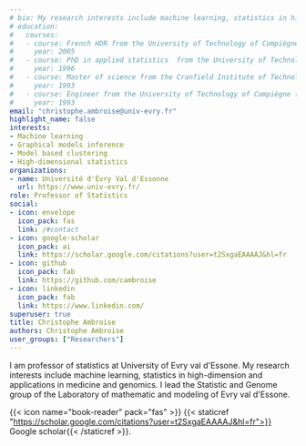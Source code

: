 ```yaml
---
# bio: My research interests include machine learning, statistics in high-dimension and applications in medicine and genomics.
# education:
#   courses:
#   - course: French HDR from the University of Technology of Compiègne (France)
#     year: 2005
#   - course: PhD in applied statistics  from the University of Technology of Compiègne (France)
#     year: 1996
#   - course: Master of science from the Cranfield Institute of Technology (UK).
#     year: 1993
#   - course: Engineer from the University of Technology of Compiègne (UTC, France)
#     year: 1993
email: "christophe.ambroise@univ-evry.fr"
highlight_name: false
interests:
- Machine learning
- Graphical models inference
- Model based clustering
- High-dimensional statistics
organizations:
- name: Université d'Évry Val d'Essonne
  url: https://www.univ-evry.fr/
role: Professor of Statistics
social:
- icon: envelope
  icon_pack: fas
  link: /#contact
- icon: google-scholar
  icon_pack: ai
  link: https://scholar.google.com/citations?user=t2SxgaEAAAAJ&hl=fr
- icon: github
  icon_pack: fab
  link: https://github.com/cambroise
- icon: linkedin
  icon_pack: fab
  link: https://www.linkedin.com/
superuser: true
title: Christophe Ambroise
authors: Christophe Ambroise
user_groups: ["Researchers"] 
---
```


I am  professor of statistics at University of Evry val d'Essone. My research interests include machine learning, statistics in high-dimension and applications in medicine and genomics. I lead the Statistic and Genome group of the Laboratory of mathematic and modeling of Evry val d'Essone.

<!-- 
{{< icon name="download" pack="fas" >}}  my {{< staticref "media/resume-cambroise.pdf" "newtab" >}}resumé{{< /staticref >}}.
-->

{{< icon name="book-reader" pack="fas" >}}   {{< staticref "https://scholar.google.com/citations?user=t2SxgaEAAAAJ&hl=fr">}}  Google scholar{{< /staticref >}}.

